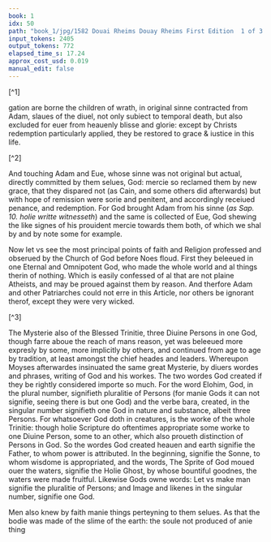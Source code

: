 ```yaml
---
book: 1
idx: 50
path: "book_1/jpg/1582 Douai Rheims Douay Rheims First Edition  1 of 3 1609 Old Testament.pdf-50.jpg"
input_tokens: 2405
output_tokens: 772
elapsed_time_s: 17.24
approx_cost_usd: 0.019
manual_edit: false
---
```

[^1]

gation are borne the children of wrath, in original sinne contracted from Adam, slaues of the diuel, not only subiect to temporal death, but also excluded for euer from heauenly blisse and glorie: except by Christs redemption particularly applied, they be restored to grace & iustice in this life.

[^2]

And touching Adam and Eue, whose sinne was not original but actual, directly committed by them selues, God: mercie so reclamed them by new grace, that they dispared not (as Cain, and some others did afterwards) but with hope of remission were sorie and penitent, and accordingly receiued penance, and redemption. For God brought Adam from his sinne (*as Sap. 10. holie writte witnesseth*) and the same is collected of Eue, God shewing the like signes of his prouident mercie towards them both, of which we shal by and by note some for example.

Now let vs see the most principal points of faith and Religion professed and obserued by the Church of God before Noes floud. First they beleeued in one Eternal and Omnipotent God, who made the whole world and al things therin of nothing. Which is easily confessed of al that are not plaine Atheists, and may be proued against them by reason. And therfore Adam and other Patriarches could not erre in this Article, nor others be ignorant therof, except they were very wicked.

[^3]

The Mysterie also of the Blessed Trinitie, three Diuine Persons in one God, though farre aboue the reach of mans reason, yet was beleeued more expresly by some, more implicitly by others, and continued from age to age by tradition, at least amongst the chief heades and leaders. Whereupon Moyses afterwardes insinuated the same great Mysterie, by diuers wordes and phrases, writing of God and his workes. The two wordes God created if they be rightly considered importe so much. For the word Elohim, God, in the plural number, signifieth pluralitie of Persons (for manie Gods it can not signifie, seeing there is but one God) and the verbe bara, created, in the singular number signifieth one God in nature and substance, albeit three Persons. For whatsoever God doth in creatures, is the worke of the whole Trinitie: though holie Scripture do oftentimes appropriate some worke to one Diuine Person, some to an other, which also proueth distinction of Persons in God. So the wordes God created heauen and earth signifie the Father, to whom power is attributed. In the beginning, signifie the Sonne, to whom wisdome is appropriated, and the words, The Sprite of God moued ouer the waters, signifie the Holie Ghost, by whose bountiful goodnes, the waters were made fruitful. Likewise Gods owne words: Let vs make man signifie the pluralitie of Persons; and Image and likenes in the singular number, signifie one God.

Men also knew by faith manie things perteyning to them selues. As that the bodie was made of the slime of the earth: the soule not produced of anie thing